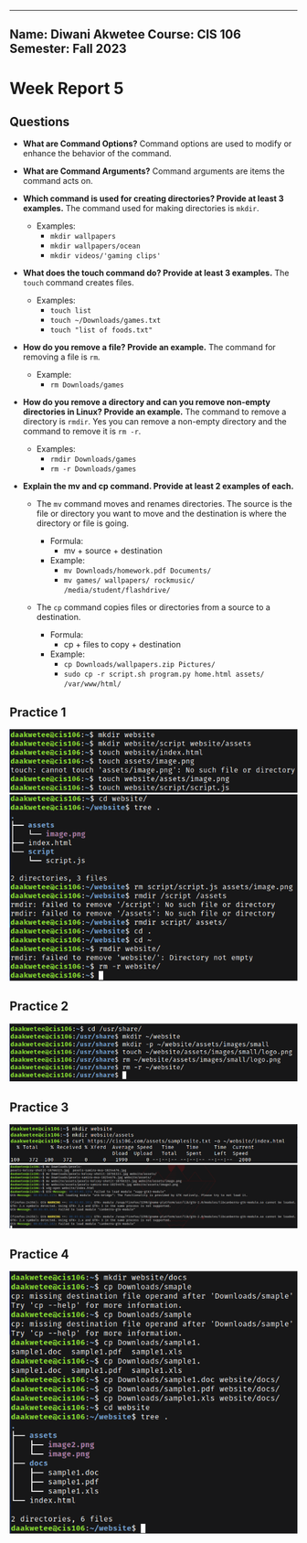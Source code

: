 ----
Name: Diwani Akwetee
Course: CIS 106
Semester: Fall 2023
----

# Week Report 5

## Questions
* **What are Command Options?**
Command options are used to modify or enhance the behavior of the command. 

* **What are Command Arguments?**
Command arguments are items the command acts on. 

* **Which command is used for creating directories? Provide at least 3 examples.**
The command used for making directories is `mkdir`. 
  * Examples: 
    * `mkdir wallpapers` 
    * `mkdir wallpapers/ocean` 
    * `mkdir videos/'gaming clips'`  
  
* **What does the touch command do? Provide at least 3 examples.**
The `touch` command creates files.
  * Examples:
    * `touch list`
    * `touch ~/Downloads/games.txt`
    * `touch "list of foods.txt"`

* **How do you remove a file? Provide an example.**
The command for removing a file is `rm`. 
  * Example:
    * `rm Downloads/games` 

* **How do you remove a directory and can you remove non-empty directories in Linux? Provide an example.**
The command to remove a directory is `rmdir`. Yes you can remove a non-empty directory and the command to remove it is `rm -r`.
  * Examples:
    * `rmdir Downloads/games`
    * `rm -r Downloads/games`
  
* **Explain the mv and cp command. Provide at least 2 examples of each.**
  * The `mv` command moves and renames directories. The source is the file or directory you want to move and the destination is where the directory or file is going. 
    * Formula: 
      * mv + source + destination  
    * Example: 
      * `mv Downloads/homework.pdf Documents/` 
      * `mv games/ wallpapers/ rockmusic/ /media/student/flashdrive/`

  * The `cp` command copies files or directories from a source to a destination.  
    * Formula:
      * cp + files to copy + destination 
    * Example: 
      * `cp Downloads/wallpapers.zip Pictures/`
      * `sudo cp -r script.sh program.py home.html assets/ /var/www/html/`

## Practice 1
![p1.1](wr5p1.1.png)<br>
![p1.2](wr5p1.2.png)<br>

## Practice 2
![p2.1](wr5p2.png)<br>

## Practice 3
![p3.1](wr5p3.1.png)<br>
![p3.2](wr5p3.2.png)<br>

## Practice 4
![p4](wr5p4.png)<br>